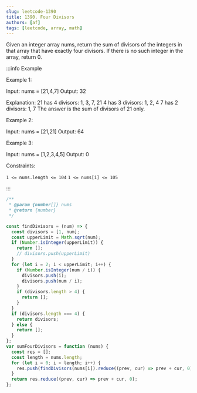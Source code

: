 ```yaml
---
slug: leetcode-1390
title: 1390. Four Divisors
authors: [af]
tags: [leetcode, array, math]
---
```


Given an integer array nums, return the sum of divisors of the integers in that array that have exactly four divisors. If there is no such integer in the array, return 0.

:::info Example

Example 1:

Input: nums = [21,4,7]
Output: 32

Explanation:
21 has 4 divisors: 1, 3, 7, 21
4 has 3 divisors: 1, 2, 4
7 has 2 divisors: 1, 7
The answer is the sum of divisors of 21 only.

Example 2:

Input: nums = [21,21]
Output: 64

Example 3:

Input: nums = [1,2,3,4,5]
Output: 0

Constraints:

`1 <= nums.length <= 104`
`1 <= nums[i] <= 105`

:::

```js
/**
 * @param {number[]} nums
 * @return {number}
 */

const findDivisors = (num) => {
  const divisors = [1, num];
  const upperLimit = Math.sqrt(num);
  if (Number.isInteger(upperLimit)) {
    return [];
    // divisors.push(upperLimit)
  }
  for (let i = 2; i < upperLimit; i++) {
    if (Number.isInteger(num / i)) {
      divisors.push(i);
      divisors.push(num / i);
    }
    if (divisors.length > 4) {
      return [];
    }
  }
  if (divisors.length === 4) {
    return divisors;
  } else {
    return [];
  }
};
var sumFourDivisors = function (nums) {
  const res = [];
  const length = nums.length;
  for (let i = 0; i < length; i++) {
    res.push(findDivisors(nums[i]).reduce((prev, cur) => prev + cur, 0));
  }
  return res.reduce((prev, cur) => prev + cur, 0);
};
```
